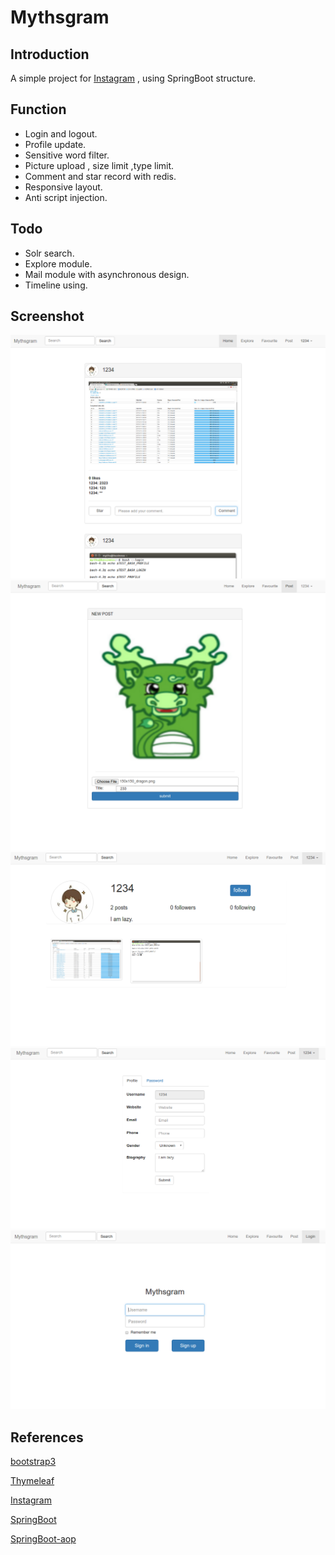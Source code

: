# Mythsgram

## Introduction
A simple project for [Instagram](https://www.instagram.com) , using SpringBoot structure.

## Function
* Login and logout.
* Profile update.
* Sensitive word filter.
* Picture upload , size limit ,type limit.
* Comment and star record with redis.
* Responsive layout.
* Anti script injection.

## Todo
* Solr search.
* Explore module.
* Mail module with asynchronous design.
* Timeline using.

## Screenshot
![](src/main/resources/static/img/1.png)
![](src/main/resources/static/img/2.png)
![](src/main/resources/static/img/3.png)
![](src/main/resources/static/img/4.png)
![](src/main/resources/static/img/5.png)

## References
[bootstrap3](http://v3.bootcss.com/)

[Thymeleaf](http://www.thymeleaf.org/doc/tutorials/2.1/usingthymeleaf.html)

[Instagram](https://www.instagram.com)

[SpringBoot](http://docs.spring.io/spring-boot/docs/1.5.3.RELEASE/reference/htmlsingle/)

[SpringBoot-aop](https://docs.spring.io/spring/docs/current/spring-framework-reference/html/aop.html)